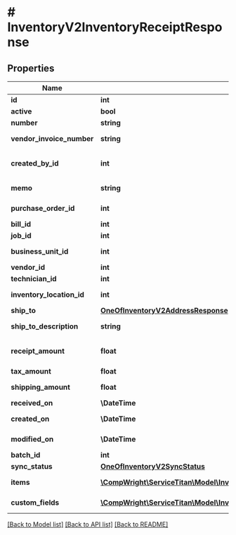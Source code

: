 # # InventoryV2InventoryReceiptResponse

## Properties

Name | Type | Description | Notes
------------ | ------------- | ------------- | -------------
**id** | **int** | Receipt Id |
**active** | **bool** | Is active |
**number** | **string** | Number |
**vendor_invoice_number** | **string** | Vendor invoice number |
**created_by_id** | **int** | User who created this receipt | [optional]
**memo** | **string** | Memo/summary field |
**purchase_order_id** | **int** | Id of purchase order |
**bill_id** | **int** | Id of bill | [optional]
**job_id** | **int** | Id of job | [optional]
**business_unit_id** | **int** | Id of business unit | [optional]
**vendor_id** | **int** | Id of vendor |
**technician_id** | **int** | Id of technician | [optional]
**inventory_location_id** | **int** | Id of inventory location |
**ship_to** | [**OneOfInventoryV2AddressResponse**](OneOfInventoryV2AddressResponse.md) | Ship to address | [optional]
**ship_to_description** | **string** | Ship to description |
**receipt_amount** | **float** | Receipt total, including tax and shipping |
**tax_amount** | **float** | Receipt tax |
**shipping_amount** | **float** | Receipt shipping cost |
**received_on** | **\DateTime** | Date received | [optional]
**created_on** | **\DateTime** | System created date |
**modified_on** | **\DateTime** | last time receipt was modified |
**batch_id** | **int** | Id of batch | [optional]
**sync_status** | [**OneOfInventoryV2SyncStatus**](OneOfInventoryV2SyncStatus.md) | Sync status |
**items** | [**\CompWright\ServiceTitan\Model\InventoryV2InventoryReceiptItemResponse[]**](InventoryV2InventoryReceiptItemResponse.md) | Collection of receipt items |
**custom_fields** | [**\CompWright\ServiceTitan\Model\InventoryV2CustomFieldResponse[]**](InventoryV2CustomFieldResponse.md) | Collection of custom fields |

[[Back to Model list]](../../README.md#models) [[Back to API list]](../../README.md#endpoints) [[Back to README]](../../README.md)
